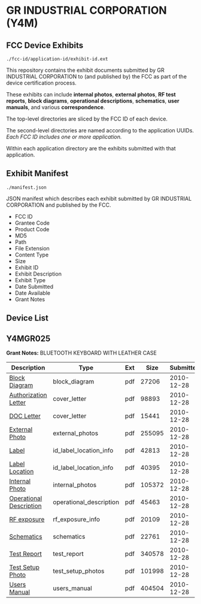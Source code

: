 # GR INDUSTRIAL CORPORATION (Y4M)
## FCC Device Exhibits

```
./fcc-id/application-id/exhibit-id.ext
```

This repository contains the exhibit documents submitted by GR INDUSTRIAL CORPORATION to (and published by) the FCC as part of the device certification process.

These exhibits can include **internal photos**, **external photos**, **RF test reports**, **block diagrams**, **operational descriptions**, **schematics**, **user manuals**, and various **correspondence**.

The top-level directories are sliced by the FCC ID of each device.

The second-level directories are named according to the application UUIDs. *Each FCC ID includes one or more application.*

Within each application directory are the exhibits submitted with that application. 

## Exhibit Manifest

```
./manifest.json
```

JSON manifest which describes each exhibit submitted by GR INDUSTRIAL CORPORATION and published by the FCC.

- FCC ID
- Grantee Code
- Product Code
- MD5
- Path
- File Extension
- Content Type
- Size
- Exhibit ID
- Exhibit Description
- Exhibit Type
- Date Submitted
- Date Available
- Grant Notes

## Device List
## Y4MGR025
**Grant Notes:** BLUETOOTH KEYBOARD WITH LEATHER CASE

| Description | Type | Ext | Size | Submitted | Available |
| ----------- | ---- | --- | ---- | --------- | --------- |
| [Block Diagram](Y4MGR025/96c5fb2d2d4ca135a6ce0a6518a97197/1397721.pdf) | block_diagram | pdf | 27206 | 2010-12-28 | 2010-12-28 |
| [Authorization Letter](Y4MGR025/96c5fb2d2d4ca135a6ce0a6518a97197/1397722.pdf) | cover_letter | pdf | 98893 | 2010-12-28 | 2010-12-28 |
| [DOC Letter](Y4MGR025/96c5fb2d2d4ca135a6ce0a6518a97197/1397733.pdf) | cover_letter | pdf | 15441 | 2010-12-28 | 2010-12-28 |
| [External Photo](Y4MGR025/96c5fb2d2d4ca135a6ce0a6518a97197/1397723.pdf) | external_photos | pdf | 255095 | 2010-12-28 | 2010-12-28 |
| [Label](Y4MGR025/96c5fb2d2d4ca135a6ce0a6518a97197/1397724.pdf) | id_label_location_info | pdf | 42813 | 2010-12-28 | 2010-12-28 |
| [Label Location](Y4MGR025/96c5fb2d2d4ca135a6ce0a6518a97197/1397725.pdf) | id_label_location_info | pdf | 40395 | 2010-12-28 | 2010-12-28 |
| [Internal Photo](Y4MGR025/96c5fb2d2d4ca135a6ce0a6518a97197/1397726.pdf) | internal_photos | pdf | 105372 | 2010-12-28 | 2010-12-28 |
| [Operational Description](Y4MGR025/96c5fb2d2d4ca135a6ce0a6518a97197/1397727.pdf) | operational_description | pdf | 45463 | 2010-12-28 | 2010-12-28 |
| [RF exposure](Y4MGR025/96c5fb2d2d4ca135a6ce0a6518a97197/1397728.pdf) | rf_exposure_info | pdf | 20109 | 2010-12-28 | 2010-12-28 |
| [Schematics](Y4MGR025/96c5fb2d2d4ca135a6ce0a6518a97197/1397729.pdf) | schematics | pdf | 22761 | 2010-12-28 | 2010-12-28 |
| [Test Report](Y4MGR025/96c5fb2d2d4ca135a6ce0a6518a97197/1397730.pdf) | test_report | pdf | 340578 | 2010-12-28 | 2010-12-28 |
| [Test Setup Photo](Y4MGR025/96c5fb2d2d4ca135a6ce0a6518a97197/1397731.pdf) | test_setup_photos | pdf | 101998 | 2010-12-28 | 2010-12-28 |
| [Users Manual](Y4MGR025/96c5fb2d2d4ca135a6ce0a6518a97197/1397732.pdf) | users_manual | pdf | 404504 | 2010-12-28 | 2010-12-28 |
